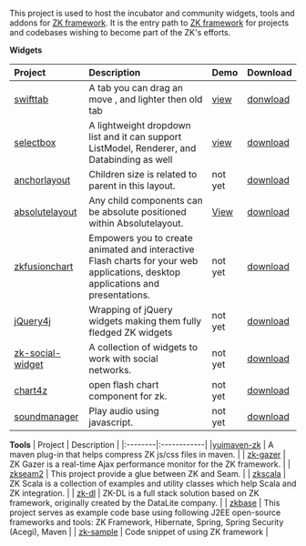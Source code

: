 This project is used to host the incubator and community widgets, tools and addons for [ZK framework](http://www.zkoss.org). It is the entry path to [ZK framework](http://www.zkoss.org) for projects and codebases wishing to become part of the ZK's efforts.

**Widgets**

| Project | Description | Demo| Download |
|:--------|:------------|:----|:---------|
| [swifttab](http://code.google.com/p/zk5/wiki/SwifttabUsage) | A tab you can drag an move , and lighter then old tab | [view](http://www.screencast.com/users/TonyQ/folders/Jing/media/38c5ab0c-8f05-4842-931a-7d88ebe1edd3)| [donwload](http://code.google.com/p/zk5/downloads/list) |
| [selectbox](http://code.google.com/p/zk5/wiki/SelectboxUsage) | A lightweight dropdown list and it can support ListModel, Renderer, and Databinding as well | [view](http://www.screencast.com/users/TonyQ/folders/Jing/media/656eda9a-e8d0-4819-8177-2ad658229ed0)| [download](http://code.google.com/p/zk5/downloads/list) |
| [anchorlayout](https://github.com/peterkuo/zk_anchorlayout) | Children size is related to parent in this layout. | not yet | [download](http://code.google.com/p/zk-widgets/downloads/list) |
| [absolutelayout](https://github.com/kachhalimbu/absolutelayout) | Any child components can be absolute positioned within Absolutelayout. | [View](http://www.screencast.com/t/0m4WTXsZ) | [download](http://code.google.com/p/zk-widgets/downloads/list) |
| [zkfusionchart](http://code.google.com/p/zkfusionchart/) |  Empowers you to create animated and interactive Flash charts for your web applications, desktop applications and presentations. | not yet | [download](http://code.google.com/p/zkfusionchart/downloads/list) |
| [jQuery4j](http://code.google.com/p/jquery4j/) | Wrapping of jQuery widgets making them fully fledged ZK widgets | not yet | [download](http://code.google.com/p/jquery4j/downloads/list) |
| [zk-social-widget](http://code.google.com/p/zk-social-widget/) | A collection of widgets to work with social networks. | not yet | [download](http://code.google.com/p/zk-social-widget/downloads/list) |
| [chart4z](http://code.google.com/p/chart4z/) | open flash chart component for zk. | not yet | [download](http://code.google.com/p/chart4z/downloads/list) |
| [soundmanager](http://code.google.com/p/zk-soundmanager/) | Play audio using javascript. | not yet | [download](http://code.google.com/p/zk-soundmanager/downloads/list) |

**Tools**
| Project | Description |
|:--------|:------------|
|[yuimaven-zk](http://code.google.com/p/zk5/wiki/yuimavenzkUsage) | A maven plug-in that helps compress ZK js/css files in maven. |
| [zk-gazer](http://code.google.com/p/zk-gazer/) | ZK Gazer is a real-time Ajax performance monitor for the ZK framework. |
| [zkseam2](http://code.google.com/p/zkseam2/) | This project provide a glue between ZK and Seam. |
| [zkscala](https://github.com/tmillsclare/zkscala) | ZK Scala is a collection of examples and utility classes which help Scala and ZK integration. |
| [zk-dl](http://code.google.com/p/zk-dl/) | ZK-DL is a full stack solution based on ZK framework, originally created by the DataLite company. |
| [zkbase](http://code.google.com/p/zkbase/) | This project serves as example code base using following J2EE open-source frameworks and tools: ZK Framework, Hibernate, Spring, Spring Security (Acegi), Maven |
| [zk-sample](http://code.google.com/p/zk-sample/) | Code snippet of using ZK framework |